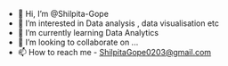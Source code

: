- 👋 Hi, I’m @Shilpita-Gope
- 👀 I’m interested in Data analysis , data visualisation etc
- 🌱 I’m currently learning Data Analytics
- 💞️ I’m looking to collaborate on ...
- 📫 How to reach me  - ShilpitaGope0203@gmail.com

<!---
Shilpita-Gope/Shilpita-Gope is a ✨ special ✨ repository because its `README.md` (this file) appears on your GitHub profile.
You can click the Preview link to take a look at your changes.
--->
